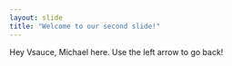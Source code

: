 ```yaml
---
layout: slide
title: "Welcome to our second slide!"
---
```

Hey Vsauce, Michael here.
Use the left arrow to go back!
